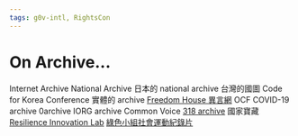 ```yaml
---
tags: g0v-intl, RightsCon
---
```

# On Archive...

Internet Archive
National Archive
日本的 national archive
台灣的國圖
Code for Korea Conference 實體的 archive
[Freedom House 異言網](https://chinadissent.net/)
OCF COVID-19 archive
0archive
IORG archive
Common Voice
[318 archive](https://sinica.digitalarchives.tw/site_6988.html)
國家寶藏
[Resilience Innovation Lab](https://resilienceinnovationlab.org/?page_id=28)
[綠色小組社會運動紀錄片](https://greenteam.tnnua.edu.tw/index.php)

